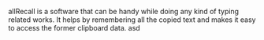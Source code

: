 allRecall is a software that can be handy while doing any kind of typing related works. It helps by remembering all the copied text and makes it easy to access the former clipboard data.
asd

